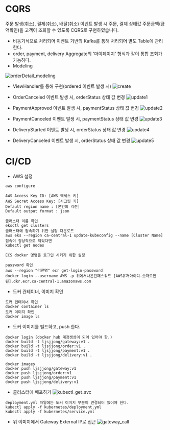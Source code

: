 # CQRS

주문 발생(취소), 결제(취소), 배달(취소) 이벤트 발생 시 주문, 결제 상태값 주문금액(금액확인)을 고객이 조회할 수 있도록 CQRS로 구현하였습니다.
- 비동기식으로 처리되어 이벤트 기반의 Kafka를 통해 처리되어 별도 Table에 관리한다.
- order, payment, delivery Aggregate의 '마이페이지' 형식과 같이 통합 조회가 가능하다.
- Modeling

![orderDetail_modeling](https://user-images.githubusercontent.com/11211944/168709433-11239a86-4a5b-4540-a3f1-e5a7a7bbb3f1.PNG)

- ViewHandler를 통해 구현(ordered 이벤트 발생 시)
![create](https://user-images.githubusercontent.com/11211944/168712299-b1cdbb33-561f-41d2-b31f-c140879b0fce.PNG)

- OrderCanceled 이벤트 발생 시, orderStatus 상태 값 변경
![update1](https://user-images.githubusercontent.com/11211944/168711242-b665664d-afec-474d-808b-2d6dc9cd5513.PNG)

- PaymentApproved 이벤트 발생 시, paymentStatus 상태 값 변경
![update2](https://user-images.githubusercontent.com/11211944/168711247-04cd6218-0a4f-48b3-8503-334d82e5b4e6.PNG)

- PaymentCanceled 이벤트 발생 시, paymentStatus 상태 값 변경
![update3](https://user-images.githubusercontent.com/11211944/168711252-0028b8d4-7a4f-4d31-bec9-4dd93ea2761c.PNG)

- DeliveryStarted 이벤트 발생 시, orderStatus 상태 값 변경
![update4](https://user-images.githubusercontent.com/11211944/168711258-96ed0aab-291b-4671-bb5a-627f8aec144c.PNG)

- DeliveryCanceled 이벤트 발생 시, orderStatus 상태 값 변경
![update5](https://user-images.githubusercontent.com/11211944/168711224-288a0300-9344-4215-ae2f-70119cf47d0d.PNG)

# CI/CD
- AWS 설정
```
aws configure

AWS Access Key ID: [AWS 액세스 키]
AWS Secret Access Key: [시크릿 키]
Default region name : [본인의 리젼]
Default output format : json

클러스터 이름 확인
eksctl get clusters
클러스터에 접속하기 위한 설정 다운로드
aws eks --region ca-central-1 update-kubeconfig --name [Cluster Name]
접속이 정상적으로 되었다면
kubectl get nodes

ECS docker 명령을 로그인 시키기 위한 설정

password 확인
aws --region "리전명" ecr get-login-password
docker login --username AWS -p 위에서나온긴패스워드 [AWS유저아이디-숫자로만된].dkr.ecr.ca-central-1.amazonaws.com

```

- 도커 컨테이너, 이미지 확인
```
도커 컨테이너 확인
docker container ls
도커 이미지 확인
docker image ls
```

- 도커 이미지를 빌드하고, push 한다.
```
docker login (docker hub 계정생성이 되어 있어야 함.)
docker build -t ljsjjong/gateway:v1 .
docker build -t ljsjjong/order:v1 .    
docker build -t ljsjjong/payment:v1 .
docker build -t ljsjjong/delivery:v1 .

docker images
docker push ljsjjong/gateway:v1
docker push ljsjjong/order:v1
docker push ljsjjong/payment:v1
docker push ljsjjong/delivery:v1
```

- 클러스터에 배포하기
![kubectl_get_svc](https://user-images.githubusercontent.com/11211944/168744492-b8462bc0-28e1-484d-ac83-5ace0f6572ef.PNG)
```
deployment.yml 파일에는 도커 이미지 부분이 변경되어 있어야 한다.
kubectl apply -f kubernetes/deployment.yml
kubectl apply -f kubernetes/service.yml
```

- 위 이미지에서 Gateway External IP로 접근
![gateway_call](https://user-images.githubusercontent.com/11211944/168744875-0da44705-eb65-4cc8-80ab-495611946803.PNG)

